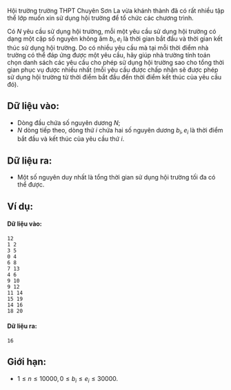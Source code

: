 Hội trường trường THPT Chuyên Sơn La vừa khánh thành đã có rất nhiều tập thể lớp muốn xin sử dụng hội trường để tổ chức các chương trình.

Có $N$ yêu cầu sử dụng hội trường, mỗi một yêu cầu sử dụng hội trường có dạng một cặp số nguyên không âm $b_i, e_i$ là thời gian bắt đầu và thời gian kết thúc sử dụng hội trường. Do có nhiều yêu cầu mà tại mỗi thời điểm nhà trường có thể đáp ứng được một yêu cầu, hãy giúp nhà trường tính toán chọn danh sách các yêu cầu cho phép sử dụng hội trường sao cho tổng thời gian phục vụ được nhiều nhất (mỗi yêu cầu được chấp nhận sẽ được phép sử dụng hội trường từ thời điểm bắt đầu đến thời điểm kết thúc của yêu cầu đó).

## Dữ liệu vào:
- Dòng đầu chứa số nguyên dương $N$;
- $N$ dòng tiếp theo, dòng thứ $i$ chứa hai số nguyên dương $b_i, e_i$ là thời điểm bắt đầu và kết thúc của yêu cầu thứ $i$.

## Dữ liệu ra:
- Một số nguyên duy nhất là tổng thời gian sử dụng hội trường tối đa có thể được.

## Ví dụ:
#### Dữ liệu vào:
```
12
1 2
3 5
0 4
6 8
7 13
4 6
9 10
9 12
11 14
15 19
14 16
18 20
```

#### Dữ liệu ra:
```
16
```

## Giới hạn:
- $1 ≤ n ≤ 10000, 0 ≤ b_i ≤ e_i ≤ 30000$.